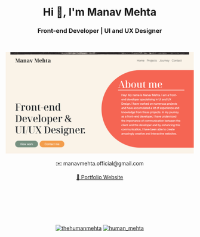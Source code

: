 <h1 align="center">Hi 👋, I'm Manav Mehta</h1>
<h3 align="center">Front-end Developer | UI and UX Designer</h3>
<br>

<img src="https://github.com/ManavMehta-Official/ManavMehta-Official/blob/main/Screen%20Shot%202022-02-17%20at%209.45.00%20PM.png" > <br>
<div align="center">
<p align="center">✉️ manavmehta.official@gmail.com</p>
<a align="center" href="https://manavmehta-official.github.io/portfolio/">🔗 Portfolio Website</a>
</div>

<br><br>


<br><br>
<h3 align="center"></h3>
<p align="center">
<a href="https://twitter.com/thehumanmehta" target="blank"><img align="center" src="https://raw.githubusercontent.com/rahuldkjain/github-profile-readme-generator/master/src/images/icons/Social/twitter.svg" alt="thehumanmehta" height="30" width="40" /></a>
<a href="https://instagram.com/human_mehta" target="blank"><img align="center" src="https://raw.githubusercontent.com/rahuldkjain/github-profile-readme-generator/master/src/images/icons/Social/instagram.svg" alt="human_mehta" height="30" width="40" /></a>
</p>
